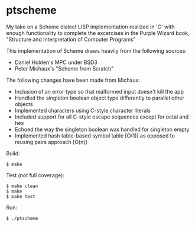 ptscheme
========

My take on a Scheme dialect LISP implementation realized in 'C' with enough functionality to
complete the excercises in the Purple Wizard book, "Structure and Interpretation
of Computer Programs"

This implementation of Scheme draws heavily from the following sources:

* Daniel Holden's MPC under BSD3
* Peter Michaux's "Scheme from Scratch"

The following changes have been made from Michaux:

* Inclusion of an error type so that malformed input doesn't kill the app
* Handled the singleton boolean object type differently to parallel other objects
* Implemented characters using C-style character literals
* Included support for all C-style escape sequences except for octal and hex
* Echoed the way the singleton boolean was handled for singleton empty
* Implemented hash table-based symbol table [O(1)] as opposed to reusing pairs approach [O(n)]

Build:

    $ make

Test (not full coverage):

    $ make clean
    $ make
    $ make test

Run:

    $ ./ptscheme

